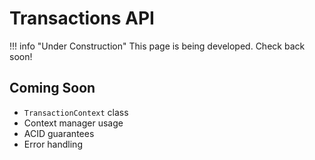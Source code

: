 # Transactions API

!!! info "Under Construction"
    This page is being developed. Check back soon!

## Coming Soon

- `TransactionContext` class
- Context manager usage
- ACID guarantees
- Error handling

